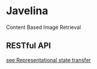 # Javelina
Content Based Image Retrieval

## RESTful API

[see Representational state transfer](http://en.wikipedia.org/wiki/Representational_state_transfer)
